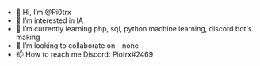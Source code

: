 - 👋 Hi, I’m @Pi0trx
- 👀 I’m interested in IA
- 🌱 I’m currently learning php, sql, python machine learning, discord bot's making
- 💞️ I’m looking to collaborate on - none
- 📫 How to reach me Discord: Piotrx#2469

<!---
Pi0trx/Pi0trx is a ✨ special ✨ repository because its `README.md` (this file) appears on your GitHub profile.
You can click the Preview link to take a look at your changes.
--->
